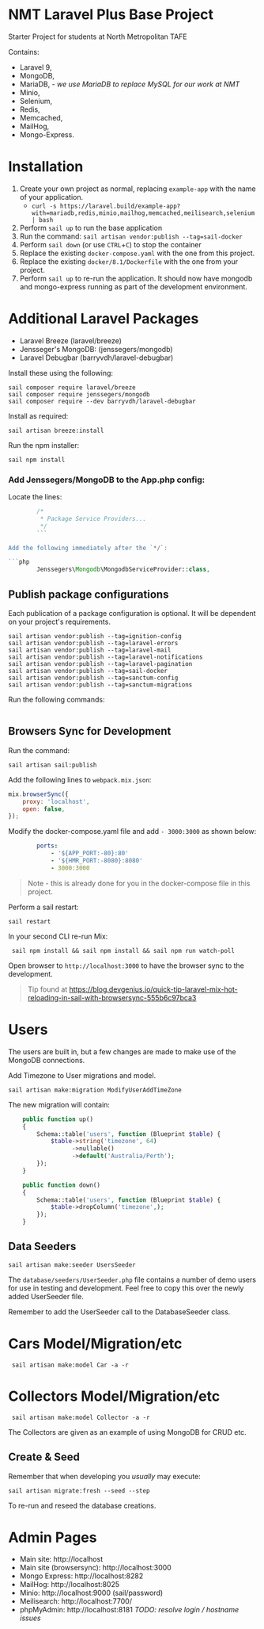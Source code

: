 # NMT Laravel Plus Base Project

Starter Project for students at North Metropolitan TAFE

Contains:

- Laravel 9,
- MongoDB,
- MariaDB, - *we use MariaDB to replace MySQL for our work at NMT*
- Minio,
- Selenium,
- Redis,
- Memcached,
- MailHog,
- Mongo-Express.

# Installation

1) Create your own project as normal, replacing `example-app`
   with the name of your application.
    - `curl -s https://laravel.build/example-app?with=mariadb,redis,minio,mailhog,memcached,meilisearch,selenium | bash`
2) Perform `sail up` to run the base application
3) Run the command: `sail artisan vendor:publish --tag=sail-docker`
4) Perform `sail down` (or use `CTRL`+`C`) to stop the container
5) Replace the existing `docker-compose.yaml` with the one from this
   project.
6) Replace the existing `docker/8.1/Dockerfile` with the one from your
   project.
7) Perform `sail up` to re-run the application. It should now have
   mongodb and mongo-express running as part of the development
   environment.

# Additional Laravel Packages

- Laravel Breeze (laravel/breeze)
- Jensseger's MongoDB: (jenssegers/mongodb)
- Laravel Debugbar (barryvdh/laravel-debugbar)

Install these using the following:

```shell
sail composer require laravel/breeze
sail composer require jenssegers/mongodb
sail composer require --dev barryvdh/laravel-debugbar
```

Install as required:

```shell
sail artisan breeze:install
```

Run the npm installer:

```shell
sail npm install 
```

### Add Jenssegers/MongoDB to the App.php config:

Locate the lines:

```php
        /*
         * Package Service Providers...
         */
        ```

Add the following immediately after the `*/`:

```php
        Jenssegers\Mongodb\MongodbServiceProvider::class,
```

## Publish package configurations

Each publication of a package configuration is optional. It will be
dependent on your project's requirements.

```shell
sail artisan vendor:publish --tag=ignition-config 
sail artisan vendor:publish --tag=laravel-errors  
sail artisan vendor:publish --tag=laravel-mail
sail artisan vendor:publish --tag=laravel-notifications  
sail artisan vendor:publish --tag=laravel-pagination
sail artisan vendor:publish --tag=sail-docker
sail artisan vendor:publish --tag=sanctum-config 
sail artisan vendor:publish --tag=sanctum-migrations
```

Run the following commands:

```shell

  ```

## Browsers Sync for Development

Run the command:

```shell
sail artisan sail:publish
```

Add the following lines to `webpack.mix.json`:

```js
mix.browserSync({
    proxy: 'localhost',
    open: false,
});
```

Modify the docker-compose.yaml file and add `- 3000:3000` as shown below:

```yaml
        ports:
            - '${APP_PORT:-80}:80'
            - '${HMR_PORT:-8080}:8080'
            - 3000:3000
```

> Note - this is already done for you in the docker-compose file in this project.

Perform a sail restart:

```shell
sail restart
```

In your second CLI re-run Mix:

```shell
 sail npm install && sail npm install && sail npm run watch-poll
```

Open browser to `http://localhost:3000` to have the browser sync to the development.

> Tip found at https://blog.devgenius.io/quick-tip-laravel-mix-hot-reloading-in-sail-with-browsersync-555b6c97bca3

# Users

The users are built in, but a few changes are made to make use of
the MongoDB connections.

Add Timezone to User migrations and model.

```shell
sail artisan make:migration ModifyUserAddTimeZone
```

The new migration will contain:

```PHP
    public function up()
    {
        Schema::table('users', function (Blueprint $table) {
            $table->string('timezone', 64)
                  ->nullable()
                  ->default('Australia/Perth');
        });
    }

    public function down()
    {
        Schema::table('users', function (Blueprint $table) {
            $table->dropColumn('timezone',);
        });
    }
```

## Data Seeders

```shell
sail artisan make:seeder UsersSeeder 
```

The `database/seeders/UserSeeder.php` file contains a number of demo
users for use in testing and development. Feel free to copy this
over the newly added UserSeeder file.

Remember to add the UserSeeder call to the DatabaseSeeder class.

# Cars Model/Migration/etc

```shell
 sail artisan make:model Car -a -r
```

# Collectors Model/Migration/etc

```shell
 sail artisan make:model Collector -a -r
```

The Collectors are given as an example of using MongoDB for CRUD etc.

## Create & Seed

Remember that when developing you *usually* may execute:

```shell
sail artisan migrate:fresh --seed --step
```

To re-run and reseed the database creations.

# Admin Pages

- Main site: http://localhost
- Main site (browsersync): http://localhost:3000
- Mongo Express: http://localhost:8282
- MailHog: http://localhost:8025
- Minio: http://localhost:9000 (sail/password)
- Meilisearch: http://localhost:7700/
- phpMyAdmin: http://localhost:8181 *TODO: resolve login / hostname issues*
